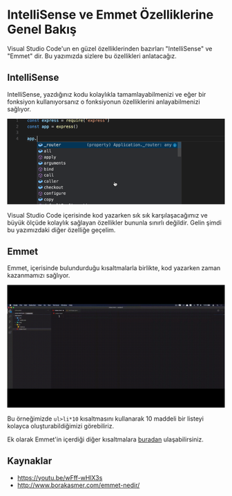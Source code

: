 # IntelliSense ve Emmet Özelliklerine Genel Bakış

Visual Studio Code'un en güzel özelliklerinden bazırları "IntelliSense" ve "Emmet" dir. Bu yazımızda sizlere bu özellikleri anlatacağız.

## IntelliSense
IntelliSense, yazdığınız kodu kolaylıkla tamamlayabilmenizi ve eğer bir fonksiyon kullanıyorsanız o fonksiyonun özelliklerini anlayabilmenizi sağlıyor.

![vs-intellisense](https://raw.githubusercontent.com/Kodluyoruz/taskforce/main/editor-kullanimi/visual-studio-code/vs-intellisense-emmet/figures/vs-intellisense.gif)

Visual Studio Code içerisinde kod yazarken sık sık karşılaşacağımız ve büyük ölçüde kolaylık sağlayan özellikler bununla sınırlı değildir. Gelin şimdi bu yazımızdaki diğer özelliğe geçelim.

## Emmet
Emmet, içerisinde bulundurduğu kısaltmalarla birlikte, kod yazarken zaman kazanmamızı sağlıyor.

![vs-emmet](https://raw.githubusercontent.com/Kodluyoruz/taskforce/main/editor-kullanimi/visual-studio-code/vs-intellisense-emmet/figures/vs-emmet.gif)

Bu örneğimizde `ul>li*10` kısaltmasını kullanarak 10 maddeli bir listeyi kolayca oluşturabildiğimizi görebiliriz.

Ek olarak Emmet'in içerdiği diğer kısaltmalara [buradan](http://www.borakasmer.com/emmet-nedir/) ulaşabilirsiniz.

## Kaynaklar
- https://youtu.be/wFff-wHlX3s
- http://www.borakasmer.com/emmet-nedir/

